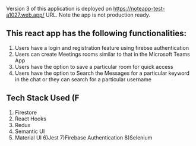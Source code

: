 Version 3 of this application is deployed on https://noteapp-test-a1027.web.app/ URL. Note the app is not production ready.

## This react app has the following functionalities:
1) Users have a login and registration feature using firebse authentication
2) Users can create Meetings rooms similar to that in the Microsoft Teams App 
3) Users have the option to save a particular room for quick access
4) Users have the option to Search the Messages for a particular keyword in the chat 
   or they can search for a particular username

## Tech Stack Used (F

1) Firestore
2) React Hooks
3) Redux
4) Semantic UI 
5) Material UI
6)Jest
7)Firebase Authentication 
8)Selenium




